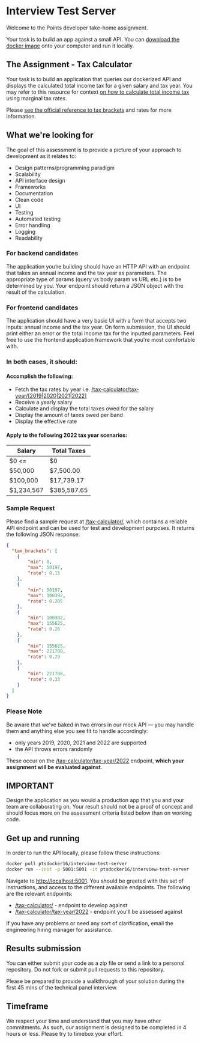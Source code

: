 # Interview Test Server

Welcome to the Points developer take-home assignment.

Your task is to build an app against a small API. You can [download the docker image](#get-up-and-running) onto your computer and run it locally. 

## The Assignment - Tax Calculator

Your task is to build an application that queries our dockerized API and displays the calculated total income tax for a given salary and tax year.
You may refer to this resource for context [on how to calculate total income tax](https://investinganswers.com/dictionary/m/marginal-tax-rate#:~:text=To%20calculate%20marginal%20tax%20rate) using marginal tax rates.

Please [see the official reference to tax brackets](https://www.canada.ca/en/financial-consumer-agency/services/financial-toolkit/taxes/taxes-2/5.html) and rates for more information.

## What we're looking for

The goal of this assessment is to provide a picture of your approach to development as it relates to:

* Design patterns/programming paradigm
* Scalability
* API interface design
* Frameworks
* Documentation
* Clean code
* UI
* Testing
* Automated testing
* Error handling
* Logging
* Readability

### For backend candidates

The application you’re building should have an HTTP API with an endpoint that takes an annual income and the tax year as parameters. The appropriate type of params (query vs body param vs URL etc.) is to be determined by you. Your endpoint should return a JSON object with the result of the calculation.

### For frontend candidates

The application should have a very basic UI with a form that accepts two inputs: annual income and the tax year. On form submission, the UI should print either an error or the total income tax for the inputted parameters. Feel free to use the frontend application framework that you're most comfortable with.

### In both cases, it should:

#### Accomplish the following:

* Fetch the tax rates by year i.e. 
  [/tax-calculator/tax-year/[2019|2020|2021|2022]](/tax-calculator/tax-year/2022)
* Receive a yearly salary
* Calculate and display the total taxes owed for the salary
* Display the amount of taxes owed per band
* Display the effective rate

#### Apply to the following 2022 tax year scenarios:

| Salary      | Total Taxes |
|-------------|-------------|
| $0 <=       | $0          |
| $50,000     | $7,500.00   |
| $100,000    | $17,739.17  |
| $1,234,567  | $385,587.65 |

### Sample Request

Please find a sample request at [/tax-calculator/](http://localhost:5001/tax-calculator/), 
which contains a reliable API endpoint and can be used for test and development purposes. 
It returns the following JSON response: 


```json
{
  "tax_brackets": [
    {
        "min": 0,
        "max": 50197,
        "rate": 0.15
    },
    {
        "min": 50197,
        "max": 100392,
        "rate": 0.205
    },
    {
        "min": 100392,
        "max": 155625,
        "rate": 0.26
    },
    {
        "min": 155625,
        "max": 221708,
        "rate": 0.29
    },
    {
        "min": 221708,
        "rate": 0.33
    }
  ]
}

```


### Please Note

Be aware that we’ve baked in two errors in our mock API — you may handle them and anything else you see fit to handle accordingly:

* only years 2019, 2020, 2021 and 2022 are supported
* the API throws errors randomly

These occur on the [/tax-calculator/tax-year/2022](/tax-calculator/tax-year/2022) endpoint, **which your assignment will be evaluated against**.

##  IMPORTANT

Design the application as you would a production app that you and your team are collaborating on. Your result should not be a proof of concept and should focus more on the assessment criteria listed below than on working code.

## Get up and running

In order to run the API locally, please follow these instructions:

```bash
docker pull ptsdocker16/interview-test-server
docker run --init -p 5001:5001 -it ptsdocker16/interview-test-server
```

Navigate to [http://localhost:5001](http://localhost:5001). You should be greeted with this set of instructions, and access to the different available endpoints. The following are the relevant endpoints:

* [/tax-calculator/](http://localhost:5001/tax-calculator/) - endpoint to develop against
* [/tax-calculator/tax-year/2022](/tax-calculator/tax-year/2022) - endpoint you'll be assessed against

If you have any problems or need any sort of clarification, email the engineering hiring manager for assistance.

## Results submission

You can either submit your code as a zip file or send a link to a personal repository. Do not fork or submit pull requests to this repository. 

Please be prepared to provide a walkthrough of your solution during the first 45 mins of the technical panel interview.

## Timeframe

We respect your time and understand that you may have other commitments. As such, our assignment is designed to be completed in 4 hours or less. Please try to timebox your effort.
